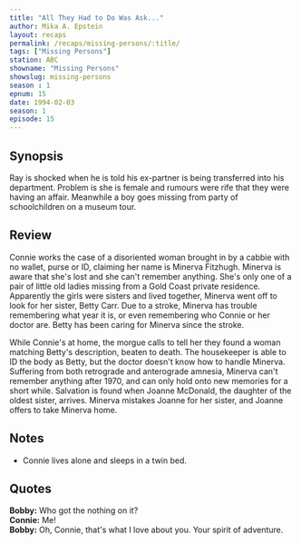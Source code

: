 ```yaml
---
title: "All They Had to Do Was Ask..."
author: Mika A. Epstein
layout: recaps
permalink: /recaps/missing-persons/:title/
tags: ["Missing Persons"]
station: ABC
showname: "Missing Persons"
showslug: missing-persons
season : 1
epnum: 15
date: 1994-02-03
season: 1
episode: 15
---
```


## Synopsis

Ray is shocked when he is told his ex-partner is being transferred into his department. Problem is she is female and rumours were rife that they were having an affair. Meanwhile a boy goes missing from party of schoolchildren on a museum tour.

## Review

Connie works the case of a disoriented woman brought in by a cabbie with no wallet, purse or ID, claiming her name is Minerva Fitzhugh. Minerva is aware that she's lost and she can't remember anything. She's only one of a pair of little old ladies missing from a Gold Coast private residence. Apparently the girls were sisters and lived together, Minerva went off to look for her sister, Betty Carr. Due to a stroke, Minerva has trouble remembering what year it is, or even remembering who Connie or her doctor are. Betty has been caring for Minerva since the stroke.

While Connie's at home, the morgue calls to tell her they found a woman matching Betty's description, beaten to death. The housekeeper is able to ID the body as Betty, but the doctor doesn't know how to handle Minerva. Suffering from both retrograde and anterograde amnesia, Minerva can't remember anything after 1970, and can only hold onto new memories for a short while. Salvation is found when Joanne McDonald, the daughter of the oldest sister, arrives. Minerva mistakes Joanne for her sister, and Joanne offers to take Minerva home.

## Notes

* Connie lives alone and sleeps in a twin bed.

## Quotes

**Bobby:** Who got the nothing on it?\
**Connie:** Me!\
**Bobby:** Oh, Connie, that's what I love about you. Your spirit of adventure.

